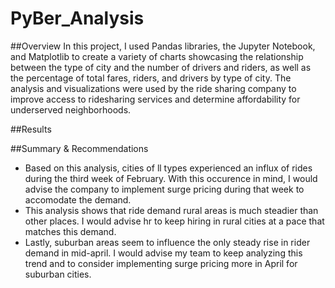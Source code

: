 # PyBer_Analysis

##Overview
In this project, I used Pandas libraries, the Jupyter Notebook, and Matplotlib to create a variety of charts showcasing the relationship between the type of city and the number of drivers and riders, as well as the percentage of total fares, riders, and drivers by type of city. The analysis and visualizations were used by the ride sharing company to improve access to ridesharing services and determine affordability for underserved neighborhoods.

##Results

##Summary & Recommendations

- Based on this analysis, cities of ll types experienced an influx of rides during the third week of February. With this occurence in mind, I would advise the company to implement surge pricing during that week to accomodate the demand. 
- This analysis shows that ride demand rural areas is much steadier than other places. I would advise hr to keep hiring in rural cities at a pace that matches this demand. 
- Lastly, suburban areas seem to influence the only steady rise in rider demand in mid-april. I would advise my team to keep analyzing this trend and to consider implementing surge pricing more in April for suburban cities. 
